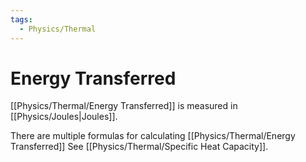 ```yaml
---
tags:
  - Physics/Thermal
---
```

# Energy Transferred
[[Physics/Thermal/Energy Transferred]] is measured in [[Physics/Joules|Joules]].

There are multiple formulas for calculating [[Physics/Thermal/Energy Transferred]]
See [[Physics/Thermal/Specific Heat Capacity]].